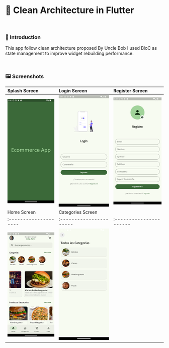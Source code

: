 # 📱 Clean Architecture in Flutter

<br>

### 🚀  Introduction

This app follow clean architecture proposed By Uncle Bob I used BloC as state management to improve widget rebuilding performance.  

<br>

### 🖼️  Screenshots

| Splash Screen         | Login Screen            | Register Screen         | 
| :-------------------- | :---------------------- | :---------------------- | 
| <img src="https://raw.githubusercontent.com/carlospsarmiento/CleanArchitecture_Flutter/refs/heads/main/screenshots/splash.png" width="225"/> | <img src="https://raw.githubusercontent.com/carlospsarmiento/CleanArchitecture_Flutter/refs/heads/main/screenshots/login.png" width="225"/> | <img src="https://raw.githubusercontent.com/carlospsarmiento/CleanArchitecture_Flutter/refs/heads/main/screenshots/register.png" width="225"/> |
| Home Screen           | Categories Screen       |                         |
| :-------------------- | :---------------------- | :---------------------- |
| <img src="https://raw.githubusercontent.com/carlospsarmiento/CleanArchitecture_Flutter/refs/heads/main/screenshots/home.png" width="225"/> | <img src="https://raw.githubusercontent.com/carlospsarmiento/CleanArchitecture_Flutter/refs/heads/main/screenshots/categories.png" width="225"/> | <span style="width:225px"></span>  |
 
